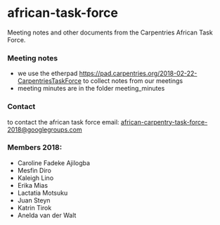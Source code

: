 # african-task-force
Meeting notes and other documents from the Carpentries African Task Force.

### Meeting notes
- we use the etherpad https://pad.carpentries.org/2018-02-22-CarpentriesTaskForce to collect notes from our meetings
- meeting minutes are in the folder meeting_minutes

### Contact
to contact the african task force email:
african-carpentry-task-force-2018@googlegroups.com

### Members 2018:
- Caroline Fadeke Ajilogba
- Mesfin Diro
- Kaleigh Lino
- Erika Mias
- Lactatia Motsuku
- Juan Steyn
- Katrin Tirok
- Anelda van der Walt
